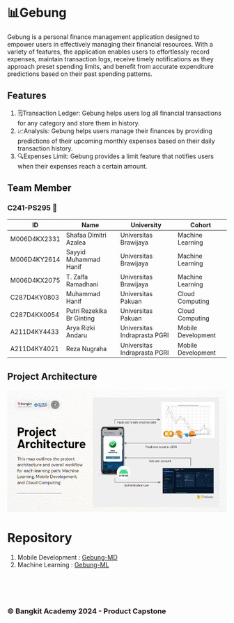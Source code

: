 # 📊Gebung
Gebung is a personal finance management application designed to empower users in effectively managing their financial resources. With a variety of features, the application enables users to effortlessly record expenses, maintain transaction logs, receive timely notifications as they approach preset spending limits, and benefit from accurate expenditure predictions based on their past spending patterns.

## Features
1. 🗒Transaction Ledger: Gebung helps users log all financial transactions for any category and store them in history.
2. 📈Analysis: Gebung helps users manage their finances by providing predictions of their upcoming monthly expenses based on their daily transaction history.
3. 🔍Expenses Limit: Gebung provides a limit feature that notifies users when their expenses reach a certain amount.

## Team Member
### C241-PS295 🚀

| ID  | Name | University | Cohort |
| ------------- | ------------- | ------------- | ------------- |
| M006D4KX2331  | Shafaa Dimitri Azalea  | Universitas Brawijaya  |  Machine Learning  |
| M006D4KY2614  | Sayyid Muhammad Hanif   | Universitas Brawijaya  |  Machine Learning  |
| M006D4KX2075  | T. Zalfa Ramadhani  | Universitas Brawijaya  |  Machine Learning  |
| C287D4KY0803  | Muhammad Hanif   | Universitas Pakuan  |  Cloud Computing  |
| C287D4KX0054  |  Putri Rezekika Br Ginting  | Universitas Pakuan  |  Cloud Computing  |
| A211D4KY4433  | Arya Rizki Andaru   | Universitas Indraprasta PGRI  |  Mobile Development  |
| A211D4KY4021  | Reza Nugraha   | Universitas Indraprasta PGRI  |  Mobile Development  |

## Project Architecture
<img src="https://github.com/xryar/Gebung-Doc/blob/main/ProjectArchitect.png">

# Repository

1. Mobile Development : [Gebung-MD](https://github.com/xryar/Gebung)
2. Machine Learning : [Gebung-ML](https://github.com/sesaism/Gebung)
<br/>
<br/>
<br/>


### **© Bangkit Academy 2024 - Product Capstone**
